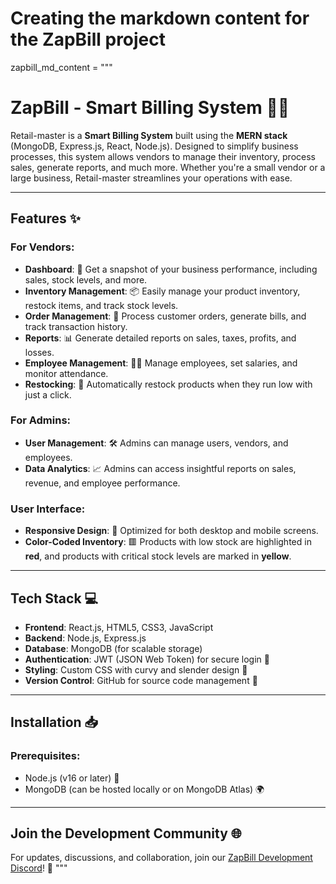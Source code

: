 # Creating the markdown content for the ZapBill project

zapbill_md_content = """
# ZapBill - Smart Billing System 🚀💡

Retail-master is a **Smart Billing System** built using the **MERN stack** (MongoDB, Express.js, React, Node.js). Designed to simplify business processes, this system allows vendors to manage their inventory, process sales, generate reports, and much more. Whether you're a small vendor or a large business, Retail-master streamlines your operations with ease.

---

## Features ✨

### For Vendors:
- **Dashboard**: 🎯 Get a snapshot of your business performance, including sales, stock levels, and more.
- **Inventory Management**: 📦 Easily manage your product inventory, restock items, and track stock levels.
- **Order Management**: 🛒 Process customer orders, generate bills, and track transaction history.
- **Reports**: 📊 Generate detailed reports on sales, taxes, profits, and losses.
- **Employee Management**: 🧑‍💼 Manage employees, set salaries, and monitor attendance.
- **Restocking**: 🔄 Automatically restock products when they run low with just a click.

### For Admins:
- **User Management**: 🛠️ Admins can manage users, vendors, and employees.
- **Data Analytics**: 📈 Admins can access insightful reports on sales, revenue, and employee performance.

### User Interface:
- **Responsive Design**: 📱 Optimized for both desktop and mobile screens.
- **Color-Coded Inventory**: 🟥 Products with low stock are highlighted in **red**, and products with critical stock levels are marked in **yellow**.

---

## Tech Stack 💻

- **Frontend**: React.js, HTML5, CSS3, JavaScript
- **Backend**: Node.js, Express.js
- **Database**: MongoDB (for scalable storage)
- **Authentication**: JWT (JSON Web Token) for secure login 🔐
- **Styling**: Custom CSS with curvy and slender design 🎨
- **Version Control**: GitHub for source code management 🔄

---

## Installation 📥

### Prerequisites:
- Node.js (v16 or later) 🌱
- MongoDB (can be hosted locally or on MongoDB Atlas) 🌍

---

## Join the Development Community 🌐  
For updates, discussions, and collaboration, join our [ZapBill Development Discord](https://discord.gg/Mw8pxn8y)! 🎉
"""

